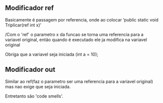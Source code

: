 ## Modificador ref

Basicamente é passagem por referencia, onde ao colocar ‘public static void Triplicar(ref int x)’

/Com o 'ref' o parametro x da funcao se torna uma referencia para a variavel original, então quando é executado ele ja modifica na variavel original

Obriga que a variavel seja iniciada (int a = 10);

## Modificador out

Similar ao ref(faz o parametro ser uma referencia para a variavel original) mas nao exige que seja iniciada.

Entretanto são 'code smells'.
